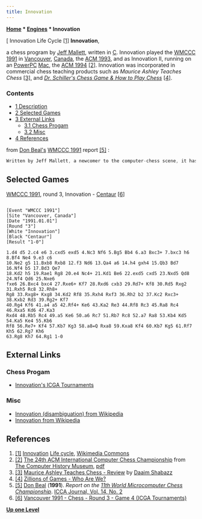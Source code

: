 ```yaml
---
title: Innovation
---
```

**[Home](Home "Home") \* [Engines](Engines "Engines") \* Innovation**



[ Innovation Life Cycle <a id="cite-note-1" href="#cite-ref-1">[1]</a>
**Innovation**,  

a chess program by [Jeff Mallett](Jeff_Mallett "Jeff Mallett"), written in [C](C "C"). Innovation played the [WMCCC 1991](WMCCC_1991 "WMCCC 1991") in [Vancouver](https://en.wikipedia.org/wiki/Vancouver), [Canada](https://en.wikipedia.org/wiki/Canada), the [ACM 1993](ACM_1993 "ACM 1993"), 
and as Innovation II, running on an [PowerPC](PowerPC "PowerPC") [Mac](Macintosh "Macintosh"), the [ACM 1994](ACM_1994 "ACM 1994") <a id="cite-note-2" href="#cite-ref-2">[2]</a>. Innovation was incorporated in commercial chess teaching products such as *Maurice Ashley Teaches Chess* <a id="cite-note-3" href="#cite-ref-3">[3]</a>, and *[Dr. Schiller's Chess Game & How to Play Chess](Eric_Schiller#Chess_Software "Eric Schiller")* <a id="cite-note-4" href="#cite-ref-4">[4]</a>.



### Contents


* [1 Description](#description)
* [2 Selected Games](#selected-games)
* [3 External Links](#external-links)
	+ [3.1 Chess Progam](#chess-progam)
	+ [3.2 Misc](#misc)
* [4 References](#references)






from [Don Beal's](Don_Beal "Don Beal") [WMCCC 1991](WMCCC_1991 "WMCCC 1991") report <a id="cite-note-5" href="#cite-ref-5">[5]</a> :




```C++
Written by Jeff Mallett, a newcomer to the computer-chess scene, it has been in full-time development for a year. It has some unusual features which include: not using [iterative deepening](Iterative_Deepening "Iterative Deepening"), never [evaluate](Evaluation "Evaluation") statically - obtaining all evaluation scores by [incremental changes](Incremental_Updates "Incremental Updates") as [moves are made](Make_Move "Make Move"), only looking at newly available moves in the final stages of the [quiescence search](Quiescence_Search "Quiescence Search"), and estimating an "attack factor" distinct from the regular evaluation. 

```

## Selected Games


[WMCCC 1991](WMCCC_1991 "WMCCC 1991"), round 3, Innovation - [Centaur](Centaur "Centaur") <a id="cite-note-6" href="#cite-ref-6">[6]</a>




```

[Event "WMCCC 1991"]
[Site "Vancouver, Canada"]
[Date "1991.01.01"]
[Round "3"]
[White "Innovation"]
[Black "Centaur"]
[Result "1-0"]

1.d4 d5 2.c4 e6 3.cxd5 exd5 4.Nc3 Nf6 5.Bg5 Bb4 6.a3 Bxc3+ 7.bxc3 h6 8.Bf4 Ne4 9.e3 c6 
10.Ne2 g5 11.Bxb8 Rxb8 12.f3 Nd6 13.Qa4 a6 14.h4 gxh4 15.Qb3 Bd7 16.Nf4 b5 17.Bd3 Qe7 
18.Kd2 h5 19.Rae1 Rg8 20.e4 Nc4+ 21.Kd1 Be6 22.exd5 cxd5 23.Nxd5 Qd8 24.Nf4 Qd6 25.Nxe6 
fxe6 26.Bxc4 bxc4 27.Rxe6+ Kf7 28.Rxd6 cxb3 29.Rd7+ Kf8 30.Rd5 Rxg2 31.Rxh5 Rc8 32.Rh8+ 
Rg8 33.Rxg8+ Kxg8 34.Kd2 Rf8 35.Rxh4 Rxf3 36.Rh2 b2 37.Kc2 Rxc3+ 38.Kxb2 Rd3 39.Rg2+ Kf7 
40.Rg4 Kf6 41.a4 a5 42.Rf4+ Ke6 43.Ka2 Re3 44.Rf8 Rc3 45.Ra8 Rc4 46.Rxa5 Kd6 47.Ka3 
Rxd4 48.Rb5 Rc4 49.a5 Ke6 50.a6 Rc7 51.Rb7 Rc8 52.a7 Ra8 53.Kb4 Kd5 54.Ka5 Ke4 55.Kb6 
Rf8 56.Re7+ Kf4 57.Kb7 Kg3 58.a8=Q Rxa8 59.Kxa8 Kf4 60.Kb7 Kg5 61.Rf7 Kh5 62.Rg7 Kh6 
63.Rg8 Kh7 64.Rg1 1-0

```

## External Links


### Chess Progam


* [Innovation's ICGA Tournaments](https://www.game-ai-forum.org/icga-tournaments/program.php?id=311)


### Misc


* [Innovation (disambiguation) from Wikipedia](https://en.wikipedia.org/wiki/Innovation_%28disambiguation%29)
* [Innovation from Wikipedia](https://en.wikipedia.org/wiki/Innovation)


## References


1. <a id="cite-ref-1" href="#cite-note-1">[1]</a> [Innovation](https://en.wikipedia.org/wiki/Innovation) [Life cycle](https://en.wikipedia.org/wiki/Life_cycle), [Wikimedia Commons](https://en.wikipedia.org/wiki/Wikimedia_Commons)
2. <a id="cite-ref-2" href="#cite-note-2">[2]</a> [The 24th ACM International Computer Chess Championship](http://www.computerhistory.org/chess/full_record.php?iid=doc-431614f6cceea) from [The Computer History Museum](The_Computer_History_Museum "The Computer History Museum"), [pdf](http://archive.computerhistory.org/projects/chess/related_materials/text/3-1%20and%203-2%20and%203-3%20and%204-3.1994_24th_ICCC/1994%20ICCC.062303013.sm.pdf)
3. <a id="cite-ref-3" href="#cite-note-3">[3]</a> [Maurice Ashley Teaches Chess - Review](http://www.thechessdrum.net/MAshleyCD.html) by [Daaim Shabazz](http://www.thechessdrum.net/blog/author/admin/)
4. <a id="cite-ref-4" href="#cite-note-4">[4]</a> [Zillions of Games - Who Are We?](http://www.zillions-of-games.com/whoarewe.html)
5. <a id="cite-ref-5" href="#cite-note-5">[5]</a> [Don Beal](Don_Beal "Don Beal") (**1991**). *Report on the [11th World Microcomputer Chess Championship](WMCCC_1991 "WMCCC 1991")*. [ICCA Journal, Vol. 14, No. 2](ICGA_Journal#14_2 "ICGA Journal")
6. <a id="cite-ref-6" href="#cite-note-6">[6]</a> [Vancouver 1991 - Chess - Round 3 - Game 4 (ICGA Tournaments)](https://www.game-ai-forum.org/icga-tournaments/round.php?tournament=59&round=3&id=4)

**[Up one Level](Engines "Engines")**







 
